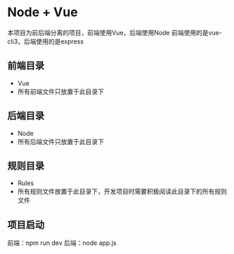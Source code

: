 # Node + Vue
本项目为前后端分离的项目，前端使用Vue，后端使用Node
前端使用的是vue-cli3，后端使用的是express

## 前端目录
- Vue
- 所有前端文件只放置于此目录下

## 后端目录
- Node
- 所有后端文件只放置于此目录下

## 规则目录
- Rules
- 所有规则文件放置于此目录下，开发项目时需要积极阅读此目录下的所有规则文件

## 项目启动
前端：npm run dev
后端：node app.js